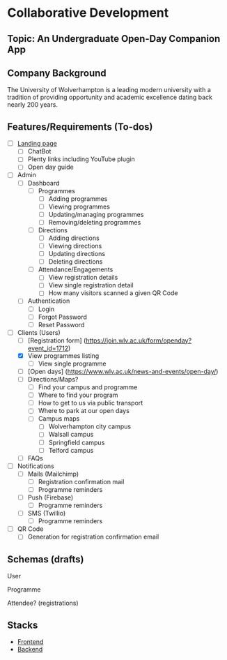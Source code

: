 # Collaborative Development
## Topic: An Undergraduate Open-Day Companion App

## Company Background
The University of Wolverhampton is a leading modern university with a tradition of providing opportunity and academic excellence dating back nearly 200 years.

## Features/Requirements (To-dos)
- [ ] [Landing page](https://www.wlv.ac.uk/news-and-events/open-day/undergraduate-open-day/)
    - [ ] ChatBot
    - [ ] Plenty links including YouTube plugin
    - [ ] Open day guide
- [ ] Admin
    - [ ] Dashboard
        - [ ] Programmes
            - [ ] Adding programmes
            - [ ] Viewing programmes
            - [ ] Updating/managing programmes
            - [ ] Removing/deleting programmes
        - [ ] Directions
            - [ ] Adding directions
            - [ ] Viewing directions
            - [ ] Updating directions
            - [ ] Deleting directions
        - [ ] Attendance/Engagements
            - [ ] View registration details
            - [ ] View single registration detail
            - [ ] How many visitors scanned a given QR Code
    - [ ] Authentication
        - [ ] Login
        - [ ] Forgot Password
        - [ ] Reset Password
- [ ] Clients (Users)
    - [ ] [Registration form] (https://join.wlv.ac.uk/form/openday?event_id=1712)
    - [x] View programmes listing
        - [ ] View single programme
    - [ ] [Open days] (https://www.wlv.ac.uk/news-and-events/open-day/)
    - [ ] Directions/Maps?
        - [ ] Find your campus and programme
        - [ ] Where to find your program
        - [ ] How to get to us via public transport
        - [ ] Where to park at our open days
        - [ ] Campus maps
            - [ ] Wolverhampton city campus
            - [ ] Walsall campus
            - [ ] Springfield campus
            - [ ] Telford campus
    - [ ] FAQs
- [ ] Notifications
    - [ ] Mails (Mailchimp)
        - [ ] Registration confirmation mail
        - [ ] Programme reminders
    - [ ] Push (Firebase)
        - [ ] Programme reminders
    - [ ] SMS (Twillio)
        - [ ] Programme reminders
- [ ] QR Code
    - [ ] Generation for registration confirmation email

## Schemas (drafts)
User

Programme

Attendee? (registrations)

## Stacks
- [Frontend](./frontend/README.md)
- [Backend](./backend/README.md)
